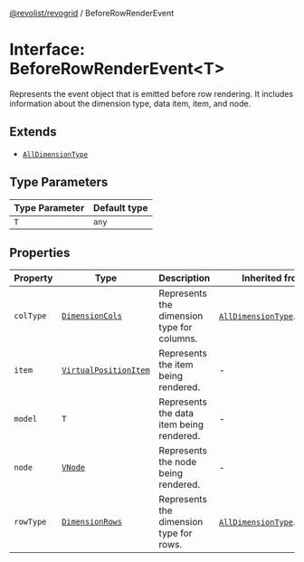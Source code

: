 [@revolist/revogrid](README.md) / BeforeRowRenderEvent

# Interface: BeforeRowRenderEvent\<T\>

Represents the event object that is emitted before row rendering.
It includes information about the dimension type, data item, item, and node.

## Extends

- [`AllDimensionType`](Interface.AllDimensionType.md)

## Type Parameters

| Type Parameter | Default type |
| ------ | ------ |
| `T` | `any` |

## Properties

| Property | Type | Description | Inherited from | Defined in |
| ------ | ------ | ------ | ------ | ------ |
| `colType` | [`DimensionCols`](TypeAlias.DimensionCols.md) | Represents the dimension type for columns. | [`AllDimensionType`](Interface.AllDimensionType.md).`colType` | [src/types/interfaces.ts:734](https://github.com/revolist/revogrid/blob/33fdf87718e4421a1302a23338379f45f99055c0/src/types/interfaces.ts#L734) |
| `item` | [`VirtualPositionItem`](Interface.VirtualPositionItem.md) | Represents the item being rendered. | - | [src/types/interfaces.ts:703](https://github.com/revolist/revogrid/blob/33fdf87718e4421a1302a23338379f45f99055c0/src/types/interfaces.ts#L703) |
| `model` | `T` | Represents the data item being rendered. | - | [src/types/interfaces.ts:698](https://github.com/revolist/revogrid/blob/33fdf87718e4421a1302a23338379f45f99055c0/src/types/interfaces.ts#L698) |
| `node` | [`VNode`](Interface.VNode.md) | Represents the node being rendered. | - | [src/types/interfaces.ts:708](https://github.com/revolist/revogrid/blob/33fdf87718e4421a1302a23338379f45f99055c0/src/types/interfaces.ts#L708) |
| `rowType` | [`DimensionRows`](TypeAlias.DimensionRows.md) | Represents the dimension type for rows. | [`AllDimensionType`](Interface.AllDimensionType.md).`rowType` | [src/types/interfaces.ts:729](https://github.com/revolist/revogrid/blob/33fdf87718e4421a1302a23338379f45f99055c0/src/types/interfaces.ts#L729) |
